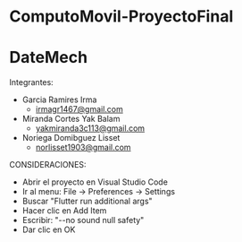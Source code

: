 # ComputoMovil-ProyectoFinal
# DateMech

Integrantes:

- Garcia Ramires Irma 
  - irmagr1467@gmail.com
- Miranda Cortes Yak Balam
  - yakmiranda3c113@gmail.com
- Noriega Domibguez Lisset
  - norlisset1903@gmail.com


CONSIDERACIONES:
- Abrir el proyecto en Visual Studio Code
- Ir al menu:
  File -> Preferences -> Settings
- Buscar "Flutter run additional args"
- Hacer clic en Add Item
- Escribir: "--no sound null safety"
- Dar clic en OK
